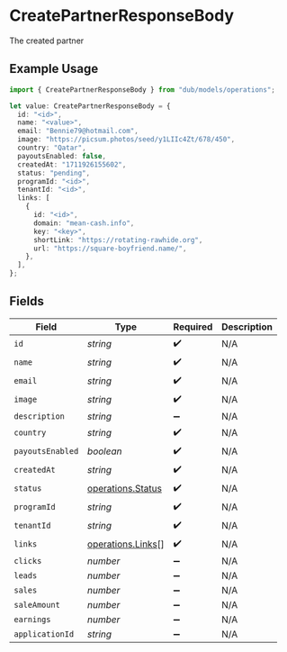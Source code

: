 # CreatePartnerResponseBody

The created partner

## Example Usage

```typescript
import { CreatePartnerResponseBody } from "dub/models/operations";

let value: CreatePartnerResponseBody = {
  id: "<id>",
  name: "<value>",
  email: "Bennie79@hotmail.com",
  image: "https://picsum.photos/seed/y1LIIc4Zt/678/450",
  country: "Qatar",
  payoutsEnabled: false,
  createdAt: "1711926155602",
  status: "pending",
  programId: "<id>",
  tenantId: "<id>",
  links: [
    {
      id: "<id>",
      domain: "mean-cash.info",
      key: "<key>",
      shortLink: "https://rotating-rawhide.org",
      url: "https://square-boyfriend.name/",
    },
  ],
};
```

## Fields

| Field                                                  | Type                                                   | Required                                               | Description                                            |
| ------------------------------------------------------ | ------------------------------------------------------ | ------------------------------------------------------ | ------------------------------------------------------ |
| `id`                                                   | *string*                                               | :heavy_check_mark:                                     | N/A                                                    |
| `name`                                                 | *string*                                               | :heavy_check_mark:                                     | N/A                                                    |
| `email`                                                | *string*                                               | :heavy_check_mark:                                     | N/A                                                    |
| `image`                                                | *string*                                               | :heavy_check_mark:                                     | N/A                                                    |
| `description`                                          | *string*                                               | :heavy_minus_sign:                                     | N/A                                                    |
| `country`                                              | *string*                                               | :heavy_check_mark:                                     | N/A                                                    |
| `payoutsEnabled`                                       | *boolean*                                              | :heavy_check_mark:                                     | N/A                                                    |
| `createdAt`                                            | *string*                                               | :heavy_check_mark:                                     | N/A                                                    |
| `status`                                               | [operations.Status](../../models/operations/status.md) | :heavy_check_mark:                                     | N/A                                                    |
| `programId`                                            | *string*                                               | :heavy_check_mark:                                     | N/A                                                    |
| `tenantId`                                             | *string*                                               | :heavy_check_mark:                                     | N/A                                                    |
| `links`                                                | [operations.Links](../../models/operations/links.md)[] | :heavy_check_mark:                                     | N/A                                                    |
| `clicks`                                               | *number*                                               | :heavy_minus_sign:                                     | N/A                                                    |
| `leads`                                                | *number*                                               | :heavy_minus_sign:                                     | N/A                                                    |
| `sales`                                                | *number*                                               | :heavy_minus_sign:                                     | N/A                                                    |
| `saleAmount`                                           | *number*                                               | :heavy_minus_sign:                                     | N/A                                                    |
| `earnings`                                             | *number*                                               | :heavy_minus_sign:                                     | N/A                                                    |
| `applicationId`                                        | *string*                                               | :heavy_minus_sign:                                     | N/A                                                    |